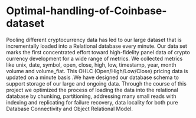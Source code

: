 # Optimal-handling-of-Coinbase-dataset
Pooling different cryptocurrency data has led to our large dataset that is incrementally loaded into a Relational database every minute. Our data set marks the first concentrated effort toward high-fidelity panel data of crypto currency development for a wide range of metrics. We collected metrics like unix, date, symbol, open, close, high, low, timestamp, year, month volume and volume_fiat. This OHLC (Open/High/Low/Close) pricing data is updated on a minute basis .We have designed our database schema to support storage of our large and ongoing data. Through the course of this project we optimized the process of loading the data into the relational database by chunking, partitioning, addressing many small reads with indexing and replicating for failure recovery, data locality for both pure Database Connectivity and Object Relational Model.
